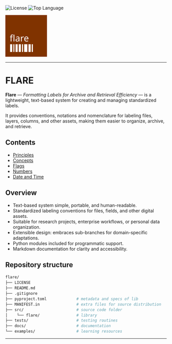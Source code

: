 ![License](https://img.shields.io/github/license/iporepos/flare) 
![Top Language](https://img.shields.io/github/languages/top/iporepos/flare)

<a logo>
<img src="https://raw.githubusercontent.com/iporepos/flare/master/docs/figs/logo.png" height="130" width="130">
</a>

---
# FLARE

**Flare** — *Formatting Labels for Archive and Retrieval Efficiency* — is a lightweight, text-based system for creating and managing standardized labels. 

It provides conventions, notations and nomenclature for labeling files, layers, columns, and other assets, making them easier to organize, archive, and retrieve.

## Contents

- [Principles](https://github.com/ipo-exe/flare/blob/main/docs/principles.md)
- [Concepts](https://github.com/ipo-exe/flare/blob/main/docs/concepts.md)
- [Flags](https://github.com/ipo-exe/flare/blob/main/docs/flags.md)
- [Numbers](https://github.com/ipo-exe/flare/blob/main/docs/numbers.md)
- [Date and Time](https://github.com/ipo-exe/flare/blob/main/docs/datetime.md)

## Overview

- Text-based system simple, portable, and human-readable.  
- Standardized labeling conventions for files, fields, and other digital assets.  
- Suitable for research projects, enterprise workflows, or personal data organization.  
- Extensible design: embraces sub-branches for domain-specific adaptations.  
- Python modules included for programmatic support.  
- Markdown documentation for clarity and accessibility.

## Repository structure

```bash
flare/
├── LICENSE
├── README.md
├── .gitignore
├── pyproject.toml             # metadata and specs of lib
├── MANIFEST.in                # extra files for source distribution
├── src/                       # source code folder
│    └── flare/                # library
├── tests/                     # testing routines
├── docs/                      # documentation
└── examples/                  # learning resources              
```

---


